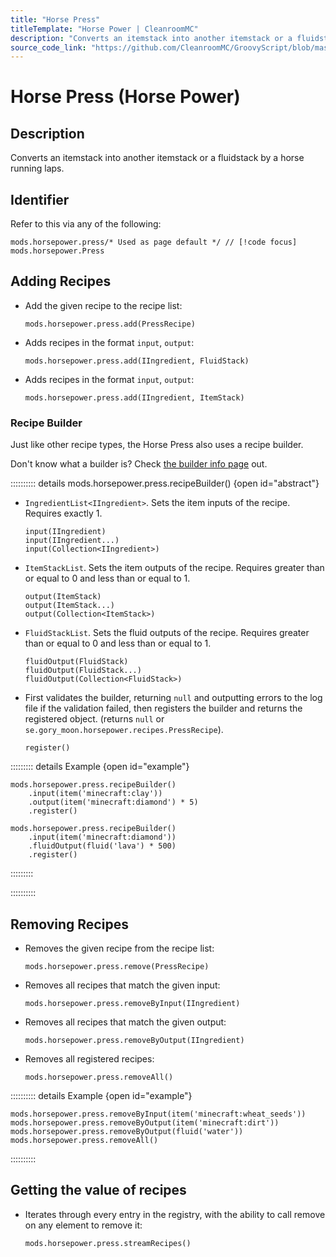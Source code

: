 ```yaml
---
title: "Horse Press"
titleTemplate: "Horse Power | CleanroomMC"
description: "Converts an itemstack into another itemstack or a fluidstack by a horse running laps."
source_code_link: "https://github.com/CleanroomMC/GroovyScript/blob/master/src/main/java/com/cleanroommc/groovyscript/compat/mods/horsepower/Press.java"
---
```


# Horse Press (Horse Power)

## Description

Converts an itemstack into another itemstack or a fluidstack by a horse running laps.

## Identifier

Refer to this via any of the following:

```groovy:no-line-numbers {1}
mods.horsepower.press/* Used as page default */ // [!code focus]
mods.horsepower.Press
```


## Adding Recipes

- Add the given recipe to the recipe list:

    ```groovy:no-line-numbers
    mods.horsepower.press.add(PressRecipe)
    ```

- Adds recipes in the format `input`, `output`:

    ```groovy:no-line-numbers
    mods.horsepower.press.add(IIngredient, FluidStack)
    ```

- Adds recipes in the format `input`, `output`:

    ```groovy:no-line-numbers
    mods.horsepower.press.add(IIngredient, ItemStack)
    ```


### Recipe Builder

Just like other recipe types, the Horse Press also uses a recipe builder.

Don't know what a builder is? Check [the builder info page](../../getting_started/builder.md) out.

:::::::::: details mods.horsepower.press.recipeBuilder() {open id="abstract"}
- `IngredientList<IIngredient>`. Sets the item inputs of the recipe. Requires exactly 1.

    ```groovy:no-line-numbers
    input(IIngredient)
    input(IIngredient...)
    input(Collection<IIngredient>)
    ```

- `ItemStackList`. Sets the item outputs of the recipe. Requires greater than or equal to 0 and less than or equal to 1.

    ```groovy:no-line-numbers
    output(ItemStack)
    output(ItemStack...)
    output(Collection<ItemStack>)
    ```

- `FluidStackList`. Sets the fluid outputs of the recipe. Requires greater than or equal to 0 and less than or equal to 1.

    ```groovy:no-line-numbers
    fluidOutput(FluidStack)
    fluidOutput(FluidStack...)
    fluidOutput(Collection<FluidStack>)
    ```

- First validates the builder, returning `null` and outputting errors to the log file if the validation failed, then registers the builder and returns the registered object. (returns `null` or `se.gory_moon.horsepower.recipes.PressRecipe`).

    ```groovy:no-line-numbers
    register()
    ```

::::::::: details Example {open id="example"}
```groovy:no-line-numbers
mods.horsepower.press.recipeBuilder()
    .input(item('minecraft:clay'))
    .output(item('minecraft:diamond') * 5)
    .register()

mods.horsepower.press.recipeBuilder()
    .input(item('minecraft:diamond'))
    .fluidOutput(fluid('lava') * 500)
    .register()
```

:::::::::

::::::::::

## Removing Recipes

- Removes the given recipe from the recipe list:

    ```groovy:no-line-numbers
    mods.horsepower.press.remove(PressRecipe)
    ```

- Removes all recipes that match the given input:

    ```groovy:no-line-numbers
    mods.horsepower.press.removeByInput(IIngredient)
    ```

- Removes all recipes that match the given output:

    ```groovy:no-line-numbers
    mods.horsepower.press.removeByOutput(IIngredient)
    ```

- Removes all registered recipes:

    ```groovy:no-line-numbers
    mods.horsepower.press.removeAll()
    ```

:::::::::: details Example {open id="example"}
```groovy:no-line-numbers
mods.horsepower.press.removeByInput(item('minecraft:wheat_seeds'))
mods.horsepower.press.removeByOutput(item('minecraft:dirt'))
mods.horsepower.press.removeByOutput(fluid('water'))
mods.horsepower.press.removeAll()
```

::::::::::

## Getting the value of recipes

- Iterates through every entry in the registry, with the ability to call remove on any element to remove it:

    ```groovy:no-line-numbers
    mods.horsepower.press.streamRecipes()
    ```
